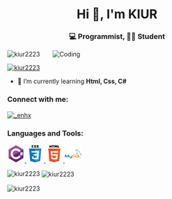 <h1 align="center">Hi 👋, I'm KIUR</h1>
<h3 align="center">💻 Programmist, 👨‍🦰 Student</h3>
<img align="right" alt="Coding" width="400" src="https://camo.githubusercontent.com/5ddf73ad3a205111cf8c686f687fc216c2946a75005718c8da5b837ad9de78c9/68747470733a2f2f7468756d62732e6766796361742e636f6d2f4576696c4e657874446576696c666973682d736d616c6c2e676966">

<p align="left"> <img src="https://komarev.com/ghpvc/?username=kiur2223&label=Profile%20views&color=0e75b6&style=flat" alt="kiur2223" /> </p>

<p align="left"> <a href="https://github.com/ryo-ma/github-profile-trophy"><img src="https://github-profile-trophy.vercel.app/?username=kiur2223" alt="kiur2223" /></a> </p>

- 🌱 I’m currently learning **Html, Css, C#**

<h3 align="left">Connect with me:</h3>
<p align="left">
<a href="https://instagram.com/_enhx" target="blank"><img align="center" src="https://raw.githubusercontent.com/rahuldkjain/github-profile-readme-generator/master/src/images/icons/Social/instagram.svg" alt="_enhx" height="30" width="40" /></a>
</p>

<h3 align="left">Languages and Tools:</h3>
<p align="left"> <a href="https://www.w3schools.com/cs/" target="_blank" rel="noreferrer"> <img src="https://raw.githubusercontent.com/devicons/devicon/master/icons/csharp/csharp-original.svg" alt="csharp" width="40" height="40"/> </a> <a href="https://www.w3schools.com/css/" target="_blank" rel="noreferrer"> <img src="https://raw.githubusercontent.com/devicons/devicon/master/icons/css3/css3-original-wordmark.svg" alt="css3" width="40" height="40"/> </a> <a href="https://www.w3.org/html/" target="_blank" rel="noreferrer"> <img src="https://raw.githubusercontent.com/devicons/devicon/master/icons/html5/html5-original-wordmark.svg" alt="html5" width="40" height="40"/> </a> <a href="https://www.mysql.com/" target="_blank" rel="noreferrer"> <img src="https://raw.githubusercontent.com/devicons/devicon/master/icons/mysql/mysql-original-wordmark.svg" alt="mysql" width="40" height="40"/> </a> </p>

<p><img align="left" src="https://github-readme-stats.vercel.app/api/top-langs?username=kiur2223&show_icons=true&locale=en&layout=compact" alt="kiur2223" /></p>

<p>&nbsp;<img align="center" src="https://github-readme-stats.vercel.app/api?username=kiur2223&show_icons=true&locale=en" alt="kiur2223" /></p>

<p><img align="center" src="https://github-readme-streak-stats.herokuapp.com/?user=kiur2223&" alt="kiur2223" /></p> 

